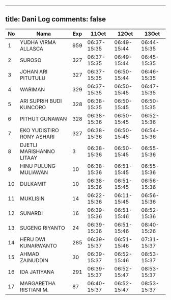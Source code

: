 
---
title: Dani Log
comments: false
---

| No | Nama | Exp | 11Oct | 12Oct | 13Oct |
|-----|-----|-----|-----|-----|-----|
| 1 | YUDHA VIRMA ALLASCA  | 959 | 06:37-15:35 | 06:49-15:44 | 06:44-15:35 |
| 2 | SUROSO  | 327 | 06:37-15:35 | 06:49-15:44 | 06:45-15:35 |
| 3 | JOHAN ARI PITUTULU  | 327 | 06:37-15:35 | 06:50-15:44 | 06:46-15:35 |
| 4 | WARIMAN  | 329 | 06:37-15:35 | 06:50-15:45 | 06:47-15:35 |
| 5 | ARI SUPRIH BUDI KUNCORO  | 328 | 06:38-15:35 | 06:50-15:45 | 06:50-15:35 |
| 6 | PITHUT GUNAWAN  | 328 | 06:38-15:36 | 06:50-15:45 | 06:52-15:36 |
| 7 | EKO YUDISTIRO RONY ASHARI  | 327 | 06:38-15:36 | 06:50-15:45 | 06:54-15:36 |
| 8 | DJETLI MARISHANNO LITAAY  | 3 | 06:38-15:36 | 06:50-15:45 | 06:55-15:36 |
| 9 | HINU PULUNG MULIAWAN  | 10 | 06:38-15:36 | 06:51-15:45 | 06:55-15:36 |
| 10 | DULKAMIT  | 10 | 06:38-15:36 | 06:51-15:45 | 06:56-15:36 |
| 11 | MUKLISIN  | 14 | 06:22-15:36 | 06:11-15:45 | 06:56-15:36 |
| 12 | SUNARDI  | 16 | 06:39-15:36 | 06:51-15:46 | 08:52-15:36 |
| 13 | SUGENG RIYANTO  | 24 | 06:39-15:36 | 06:51-15:46 | 08:40-15:26 |
| 14 | HERU DWI KUNARWANTO  | 285 | 06:39-15:37 | 06:51-15:46 | 07:31-15:37 |
| 15 | AHMAD ZAINUDDIN  | 30 | 06:39-15:37 | 06:52-15:46 | 08:53-15:37 |
| 16 | IDA JATIYANA  | 291 | 06:39-15:37 | 06:52-15:47 | 08:53-15:37 |
| 17 | MARGARETHA RISTIANI M.  | 87 | 06:40-15:37 | 06:52-15:47 | 08:53-15:37 |

